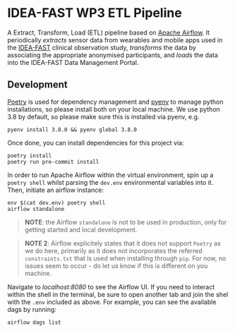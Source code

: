 # IDEA-FAST WP3 ETL Pipeline

A Extract, Transform, Load (ETL) pipeline based on [Apache Airflow](https://airflow.apache.org/). It periodically _extracts_ sensor data from wearables and mobile apps used in the [IDEA-FAST](www.idea-fast.eu) clinical observation study, _transforms_ the data by associating the appropriate anonymised participants, and _loads_ the data into the IDEA-FAST Data Management Portal.

## Development

[Poetry](https://python-poetry.org/) is used for dependency management and
[pyenv](https://github.com/pyenv/pyenv) to manage python installations, so
please install both on your local machine. We use python 3.8 by default, so
please make sure this is installed via pyenv, e.g.

    pyenv install 3.8.0 && pyenv global 3.8.0

Once done, you can install dependencies for this project via:

    poetry install
    poetry run pre-commit install

In order to run Apache Airflow within the virtual environment, spin up a `poetry shell` whilst parsing the `dev.env` environmental variables into it. Then, initiate an airflow instance:

    env $(cat dev.env) poetry shell
    airflow standalone

> **NOTE**: the Airflow `standalone` is not to be used in production, only for getting started and local development.

> **NOTE 2**: Airflow explicitely states that it does not support `Poetry` as we do here, primarily as it does not incorporates the referred `constraints.txt` that is used when installing through `pip`. For now, no issues seem to occur - do let us know if this is different on you machine.

Navigate to _localhost:8080_ to see the Airflow UI. If you need to interact within the shell in the terminal, be sure to open another tab and join the shel with the `.env` included as above. For example, you can see the available dags by running:

    airflow dags list